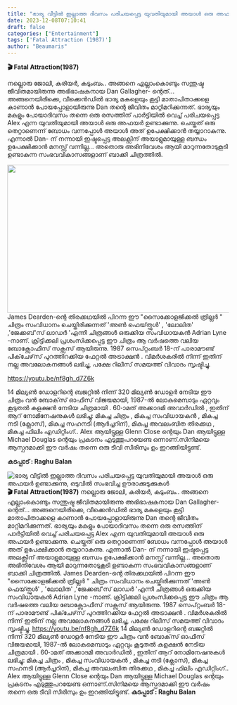 ```yaml
---
title: "ഭാര്യ വീട്ടിൽ ഇല്ലാത്ത ദിവസം പരിചയപ്പെട്ട യുവതിയുമായി അയാൾ ഒരു അഫയർ ഉണ്ടാക്കുന്നു, ഒടുവിൽ സംഭവിച്ച ഊരാക്കുടുക്കുകൾ"
date: 2023-12-08T07:10:41
draft: false
categories: ["Entertainment"]
tags: ['Fatal Attraction (1987)']
author: "Beaumaris"
---
```


<strong>🎬 Fatal Attraction(1987)</strong>

നല്ലൊരു ജോലി, കരിയർ, കുടുംബം.. അങ്ങനെ എല്ലാംകൊണ്ടും സന്തുഷ്ട ജീവിതമായിരുന്നു അഭിഭാഷകനായ Dan Gallagher- ന്റെത്... അങ്ങനെയിരിക്കെ, വീക്കെൻഡിൽ ഭാര്യ മകളെയും കൂട്ടി മാതാപിതാക്കളെ കാണാൻ പോയപ്പോളായിരുന്നു Dan തന്റെ ജീവിതം മാറ്റിമറിക്കുന്നത്. ഭാര്യയും മകളും പോയാദിവസം തന്നെ ഒരു രസത്തിന് പാർട്ടിയിൽ വെച്ച് പരിചയപ്പെട്ട Alex എന്ന യുവതിയുമായി അയാൾ ഒരു അഫയർ ഉണ്ടാക്കുന്നു. ചെയ്തത് ഒരു തെറ്റാണെന്ന് ബോധം വന്നപ്പോൾ അയാൾ അത് ഉപേക്ഷിക്കാൻ തയ്യാറാകുന്നു. എന്നാൽ Dan- ന് നന്നായി ഇഷ്ടപ്പെട്ട അലക്സിന് അയാളുമായുള്ള ബന്ധം ഉപേക്ഷിക്കാൻ മനസ്സ് വന്നില്ല... അതൊരു അഭിനിവേശം ആയി മാറുന്നതോടുകൂടി ഉണ്ടാകുന്ന സംഭവവികാസങ്ങളാണ് ബാക്കി ചിത്രത്തിൽ.

<img class="size-full wp-image-433147 aligncenter" src="https://cdn.boolokam.com/articles/2023/12/wffwww.jpg" alt="" width="600" height="337" />James Dearden-ന്റെ തിരക്കഥയിൽ പിറന്ന ഈ "സൈക്കോളജിക്കൽ ത്രില്ലർ " ചിത്രം സംവിധാനം ചെയ്തിരിക്കുന്നത് 'അൺ ഫെയ്‌ത്ഫുൾ' , 'ലോലിത' ,'ജേക്കബ്'സ് ലാഡർ 'എന്നീ ചിത്രങ്ങൾ ഒരുക്കിയ സംവിധായകൻ Adrian Lyne -നാണ്. ക്രിട്ടിക്കലി പ്രശംസിക്കപ്പെട്ട ഈ ചിത്രം ആ വർഷത്തെ വലിയ ബോക്സോഫീസ് സക്സസ് ആയിരുന്നു. 1987 സെപ്റ്റംബർ 18-ന് പാരാമൗണ്ട് പിക്‌ചേഴ്‌സ് പുറത്തിറക്കിയ ഫേറ്റൽ അട്രാക്ഷൻ . വിമർശകരിൽ നിന്ന് ഇതിന് നല്ല അവലോകനങ്ങൾ ലഭിച്ചു, പക്ഷേ റിലീസ് സമയത്ത് വിവാദം സൃഷ്ടിച്ചു.

https://youtu.be/nf8gh_d7Z6k

14 മില്യൺ ഡോളറിന്റെ ബജറ്റിൽ നിന്ന് 320 മില്യൺ ഡോളർ നേടിയ ഈ ചിത്രം വൻ ബോക്‌സ് ഓഫീസ് വിജയമായി, 1987-ൽ ലോകമെമ്പാടും ഏറ്റവും കൂടുതൽ കളക്ഷൻ നേടിയ ചിത്രമായി . 60-ാമത് അക്കാദമി അവാർഡിൽ , ഇതിന് ആറ് നോമിനേഷനുകൾ ലഭിച്ചു: മികച്ച ചിത്രം , മികച്ച സംവിധായകൻ , മികച്ച നടി (ക്ലോസ്), മികച്ച സഹനടി (ആർച്ചറിന്), മികച്ച അവലംബിത തിരക്കഥ , മികച്ച ഫിലിം എഡിറ്റിംഗ്.. Alex ആയിട്ടുള്ള Glenn Close ന്റെയും Dan ആയിട്ടുള്ള Michael Douglas ന്റെയും പ്രകടനം എടുത്തുപറയേണ്ട ഒന്നാണ്.സിനിമയെ ആസ്പദമാക്കി ഈ വർഷം തന്നെ ഒരു ടീവി സീരീസും ഉം ഇറങ്ങിയിട്ടുണ്ട്.

<strong>കടപ്പാട് : Raghu Balan</strong>


![ഭാര്യ വീട്ടിൽ ഇല്ലാത്ത ദിവസം പരിചയപ്പെട്ട യുവതിയുമായി അയാൾ ഒരു അഫയർ ഉണ്ടാക്കുന്നു, ഒടുവിൽ സംഭവിച്ച ഊരാക്കുടുക്കുകൾ](https://cdn.boolokam.com/articles/2023/12/wffwww.jpg)**🎬 Fatal Attraction(1987)** നല്ലൊരു ജോലി, കരിയർ, കുടുംബം.. അങ്ങനെ എല്ലാംകൊണ്ടും സന്തുഷ്ട ജീവിതമായിരുന്നു അഭിഭാഷകനായ Dan Gallagher- ന്റെത്... അങ്ങനെയിരിക്കെ, വീക്കെൻഡിൽ ഭാര്യ മകളെയും കൂട്ടി മാതാപിതാക്കളെ കാണാൻ പോയപ്പോളായിരുന്നു Dan തന്റെ ജീവിതം മാറ്റിമറിക്കുന്നത്. ഭാര്യയും മകളും പോയാദിവസം തന്നെ ഒരു രസത്തിന് പാർട്ടിയിൽ വെച്ച് പരിചയപ്പെട്ട Alex എന്ന യുവതിയുമായി അയാൾ ഒരു അഫയർ ഉണ്ടാക്കുന്നു. ചെയ്തത് ഒരു തെറ്റാണെന്ന് ബോധം വന്നപ്പോൾ അയാൾ അത് ഉപേക്ഷിക്കാൻ തയ്യാറാകുന്നു. എന്നാൽ Dan- ന് നന്നായി ഇഷ്ടപ്പെട്ട അലക്സിന് അയാളുമായുള്ള ബന്ധം ഉപേക്ഷിക്കാൻ മനസ്സ് വന്നില്ല... അതൊരു അഭിനിവേശം ആയി മാറുന്നതോടുകൂടി ഉണ്ടാകുന്ന സംഭവവികാസങ്ങളാണ് ബാക്കി ചിത്രത്തിൽ. James Dearden-ന്റെ തിരക്കഥയിൽ പിറന്ന ഈ "സൈക്കോളജിക്കൽ ത്രില്ലർ " ചിത്രം സംവിധാനം ചെയ്തിരിക്കുന്നത് 'അൺ ഫെയ്‌ത്ഫുൾ' , 'ലോലിത' ,'ജേക്കബ്'സ് ലാഡർ 'എന്നീ ചിത്രങ്ങൾ ഒരുക്കിയ സംവിധായകൻ Adrian Lyne -നാണ്. ക്രിട്ടിക്കലി പ്രശംസിക്കപ്പെട്ട ഈ ചിത്രം ആ വർഷത്തെ വലിയ ബോക്സോഫീസ് സക്സസ് ആയിരുന്നു. 1987 സെപ്റ്റംബർ 18-ന് പാരാമൗണ്ട് പിക്‌ചേഴ്‌സ് പുറത്തിറക്കിയ ഫേറ്റൽ അട്രാക്ഷൻ . വിമർശകരിൽ നിന്ന് ഇതിന് നല്ല അവലോകനങ്ങൾ ലഭിച്ചു, പക്ഷേ റിലീസ് സമയത്ത് വിവാദം സൃഷ്ടിച്ചു. https://youtu.be/nf8gh_d7Z6k 14 മില്യൺ ഡോളറിന്റെ ബജറ്റിൽ നിന്ന് 320 മില്യൺ ഡോളർ നേടിയ ഈ ചിത്രം വൻ ബോക്‌സ് ഓഫീസ് വിജയമായി, 1987-ൽ ലോകമെമ്പാടും ഏറ്റവും കൂടുതൽ കളക്ഷൻ നേടിയ ചിത്രമായി . 60-ാമത് അക്കാദമി അവാർഡിൽ , ഇതിന് ആറ് നോമിനേഷനുകൾ ലഭിച്ചു: മികച്ച ചിത്രം , മികച്ച സംവിധായകൻ , മികച്ച നടി (ക്ലോസ്), മികച്ച സഹനടി (ആർച്ചറിന്), മികച്ച അവലംബിത തിരക്കഥ , മികച്ച ഫിലിം എഡിറ്റിംഗ്.. Alex ആയിട്ടുള്ള Glenn Close ന്റെയും Dan ആയിട്ടുള്ള Michael Douglas ന്റെയും പ്രകടനം എടുത്തുപറയേണ്ട ഒന്നാണ്.സിനിമയെ ആസ്പദമാക്കി ഈ വർഷം തന്നെ ഒരു ടീവി സീരീസും ഉം ഇറങ്ങിയിട്ടുണ്ട്. **കടപ്പാട് : Raghu Balan**

